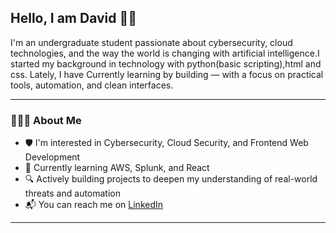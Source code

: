 ## Hello, I am David 👋🏾

I'm an undergraduate student passionate about cybersecurity, cloud technologies, and the way the world is changing with artificial intelligence.I started my background in technology with python(basic scripting),html and css. Lately, I have Currently learning by building — with a focus on practical tools, automation, and clean interfaces.

---

### 👨🏾‍💻 About Me

- 🛡️ I'm interested in Cybersecurity, Cloud Security, and Frontend Web Development  
- 🌱 Currently learning AWS, Splunk, and React  
- 🔍 Actively building projects to deepen my understanding of real-world threats and automation  
- 📬 You can reach me on [LinkedIn](www.linkedin.com/in/doladejo)  
---

